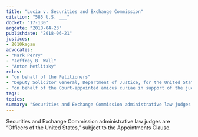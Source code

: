 ```yaml
---
title: "Lucia v. Securities and Exchange Commission"
citation: "585 U.S. ___"
docket: "17-130"
argdate: "2018-04-23"
publishdate: "2018-06-21"
justices:
- 2010kagan
advocates:
- "Mark Perry"
- "Jeffrey B. Wall"
- "Anton Metlitsky"
roles:
- "on behalf of the Petitioners"
- "Deputy Solicitor General, Department of Justice, for the United States, as amicus curiae, supporting the Petitioners"
- "on behalf of the Court-appointed amicus curiae in support of the judgment below"
tags:
topics:
summary: "Securities and Exchange Commission administrative law judges are “Officers of the United States,” subject to the Appointments Clause."
---
```

Securities and Exchange Commission administrative law judges are “Officers of the United States,” subject to the Appointments Clause.

